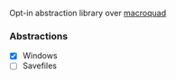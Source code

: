 
Opt-in abstraction library over [macroquad](https://macroquad.rs/)

### Abstractions

+ [x] Windows
+ [ ] Savefiles
